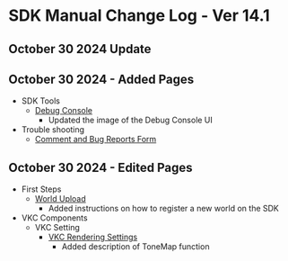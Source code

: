 # SDK Manual Change Log - Ver 14.1

## October 30 2024 Update

## October 30 2024 - Added Pages

- SDK Tools
    - [Debug Console](https://vrhikky.github.io/VketCloudSDK_Documents/14.1/en/debugconsole/debugconsole.html)
        - Updated the image of the Debug Console UI
- Trouble shooting
    - [Comment and Bug Reports Form](https://vrhikky.github.io/VketCloudSDK_Documents/14.1/en/troubleshooting/Comment_Bug_Reports.html)

## October 30 2024 - Edited Pages

- First Steps
  - [World Upload](https://vrhikky.github.io/VketCloudSDK_Documents/14.1/en/FirstStep/WorldUpload.html)
    - Added instructions on how to register a new world on the SDK
- VKC Components
    - VKC Setting
        - [VKC Rendering Settings](https://vrhikky.github.io/VketCloudSDK_Documents/14.1/en/VketCloudSettings/RenderingSettings.html)
            - Added description of ToneMap function
